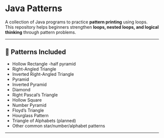# Java Patterns

A collection of Java programs to practice **pattern printing** using loops.  
This repository helps beginners strengthen **loops, nested loops, and logical thinking** through pattern problems.

---

## 📌 Patterns Included

- Hollow Rectangle
-half pyramid
- Right-Angled Triangle
- Inverted Right-Angled Triangle
- Pyramid
- Inverted Pyramid
- Diamond
- Right Pascal’s Triangle
- Hollow Square
- Number Pyramid
- Floyd’s Triangle
- Hourglass Pattern
- Triangle of Alphabets (planned)
- Other common star/number/alphabet patterns


---
